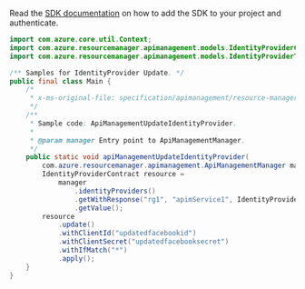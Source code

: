Read the [SDK documentation](https://github.com/Azure/azure-sdk-for-java/blob/azure-resourcemanager-apimanagement_1.0.0-beta.3/sdk/apimanagement/azure-resourcemanager-apimanagement/README.md) on how to add the SDK to your project and authenticate.

```java
import com.azure.core.util.Context;
import com.azure.resourcemanager.apimanagement.models.IdentityProviderContract;
import com.azure.resourcemanager.apimanagement.models.IdentityProviderType;

/** Samples for IdentityProvider Update. */
public final class Main {
    /*
     * x-ms-original-file: specification/apimanagement/resource-manager/Microsoft.ApiManagement/stable/2021-08-01/examples/ApiManagementUpdateIdentityProvider.json
     */
    /**
     * Sample code: ApiManagementUpdateIdentityProvider.
     *
     * @param manager Entry point to ApiManagementManager.
     */
    public static void apiManagementUpdateIdentityProvider(
        com.azure.resourcemanager.apimanagement.ApiManagementManager manager) {
        IdentityProviderContract resource =
            manager
                .identityProviders()
                .getWithResponse("rg1", "apimService1", IdentityProviderType.FACEBOOK, Context.NONE)
                .getValue();
        resource
            .update()
            .withClientId("updatedfacebookid")
            .withClientSecret("updatedfacebooksecret")
            .withIfMatch("*")
            .apply();
    }
}
```
